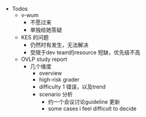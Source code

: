 - Todos
	- v-wum
		- 不愿过来
		- 单独给她答疑
	- KES 的问题
		- 仍然时有发生，无法解决
		- 受限于dev team的resource 短缺，优先级不高
	- OVLP study report
		- 几个维度
			- overview
			- high-risk grader
			- difficulty 1 错误，以及trend
			- scenario 分析
				- 约一个会议讨论guideline 更新
				- some cases i feel difficult to decide